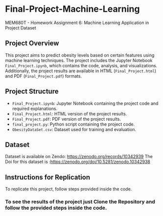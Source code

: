 # Final-Project-Machine-Learning
MEM680T - Homework Assignment 6: Machine Learning Application in Project Dataset

## Project Overview
This project aims to predict obesity levels based on certain features using machine learning techniques. The project includes the Jupyter Notebook `Final_Project.ipynb`, which contains the code, analysis, and visualizations. Additionally, the project results are available in HTML (`Final_Project.html`) and PDF (`Final_Project.pdf`) formats.

## Project Structure
- `Final_Project.ipynb`: Jupyter Notebook containing the project code and required explanations.
- `Final_Project.html`: HTML version of the project results.
- `Final_Project.pdf`: PDF version of the project results.
- `final_project.py`: Python script containing the project code.
- `ObesityDataSet.csv`: Dataset used for training and evaluation.

## Dataset
Dataset is available on Zendo: https://zenodo.org/records/10342939
The Doi for this dataset is :https://zenodo.org/doi/10.5281/zenodo.10342938


## Instructions for Replication
To replicate this project, follow steps provided inside the code.


### To see the results of the project just Clone the Repository and follow the provided steps inside the code.
